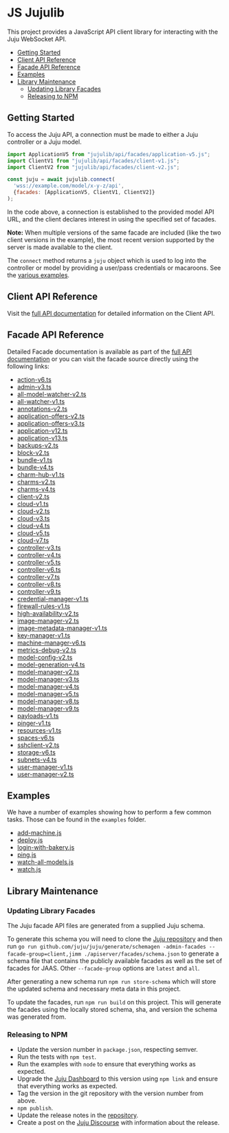 
<!--
  This file is automatically generated when building the project. Do not make
  changes to this file. Update the template templates/readme.ts instead.
-->

# JS Jujulib

This project provides a JavaScript API client library for interacting with the Juju
WebSocket API.

- [Getting Started](#getting-started)
- [Client API Reference](#client-api-reference)
- [Facade API Reference](#facade-api-reference)
- [Examples](#examples)
- [Library Maintenance](#library-maintenance)
  - [Updating Library Facades](#updating-library-facades)
  - [Releasing to NPM](#releasing-to-npm)

## Getting Started

To access the Juju API, a connection must be made to either a Juju
controller or a Juju model.

```javascript
import ApplicationV5 from "jujulib/api/facades/application-v5.js";
import ClientV1 from "jujulib/api/facades/client-v1.js";
import ClientV2 from "jujulib/api/facades/client-v2.js";

const juju = await jujulib.connect(
  'wss://example.com/model/x-y-z/api',
  {facades: [ApplicationV5, ClientV1, ClientV2]}
);
```

In the code above, a connection is established to the provided model API URL, and the client declares interest in using the specified set of facades.

**Note:** When multiple versions of the same facade are included (like the two client versions in the example), the most recent version supported by the server is made available to the client.

The `connect` method returns a `juju` object which is used to log into the controller or model by providing a user/pass credentials or macaroons. See the [various examples](#examples).

## Client API Reference

Visit the [full API documentation](https://juju.github.io/js-libjuju/) for detailed information on the Client API.

## Facade API Reference

Detailed Facade documentation is available as part of the [full API documentation](https://juju.github.io/js-libjuju/) or you can visit the facade source directly using the following links:

- [action-v6.ts](api/facades/action-v6.ts)
- [admin-v3.ts](api/facades/admin-v3.ts)
- [all-model-watcher-v2.ts](api/facades/all-model-watcher-v2.ts)
- [all-watcher-v1.ts](api/facades/all-watcher-v1.ts)
- [annotations-v2.ts](api/facades/annotations-v2.ts)
- [application-offers-v2.ts](api/facades/application-offers-v2.ts)
- [application-offers-v3.ts](api/facades/application-offers-v3.ts)
- [application-v12.ts](api/facades/application-v12.ts)
- [application-v13.ts](api/facades/application-v13.ts)
- [backups-v2.ts](api/facades/backups-v2.ts)
- [block-v2.ts](api/facades/block-v2.ts)
- [bundle-v1.ts](api/facades/bundle-v1.ts)
- [bundle-v4.ts](api/facades/bundle-v4.ts)
- [charm-hub-v1.ts](api/facades/charm-hub-v1.ts)
- [charms-v2.ts](api/facades/charms-v2.ts)
- [charms-v4.ts](api/facades/charms-v4.ts)
- [client-v2.ts](api/facades/client-v2.ts)
- [cloud-v1.ts](api/facades/cloud-v1.ts)
- [cloud-v2.ts](api/facades/cloud-v2.ts)
- [cloud-v3.ts](api/facades/cloud-v3.ts)
- [cloud-v4.ts](api/facades/cloud-v4.ts)
- [cloud-v5.ts](api/facades/cloud-v5.ts)
- [cloud-v7.ts](api/facades/cloud-v7.ts)
- [controller-v3.ts](api/facades/controller-v3.ts)
- [controller-v4.ts](api/facades/controller-v4.ts)
- [controller-v5.ts](api/facades/controller-v5.ts)
- [controller-v6.ts](api/facades/controller-v6.ts)
- [controller-v7.ts](api/facades/controller-v7.ts)
- [controller-v8.ts](api/facades/controller-v8.ts)
- [controller-v9.ts](api/facades/controller-v9.ts)
- [credential-manager-v1.ts](api/facades/credential-manager-v1.ts)
- [firewall-rules-v1.ts](api/facades/firewall-rules-v1.ts)
- [high-availability-v2.ts](api/facades/high-availability-v2.ts)
- [image-manager-v2.ts](api/facades/image-manager-v2.ts)
- [image-metadata-manager-v1.ts](api/facades/image-metadata-manager-v1.ts)
- [key-manager-v1.ts](api/facades/key-manager-v1.ts)
- [machine-manager-v6.ts](api/facades/machine-manager-v6.ts)
- [metrics-debug-v2.ts](api/facades/metrics-debug-v2.ts)
- [model-config-v2.ts](api/facades/model-config-v2.ts)
- [model-generation-v4.ts](api/facades/model-generation-v4.ts)
- [model-manager-v2.ts](api/facades/model-manager-v2.ts)
- [model-manager-v3.ts](api/facades/model-manager-v3.ts)
- [model-manager-v4.ts](api/facades/model-manager-v4.ts)
- [model-manager-v5.ts](api/facades/model-manager-v5.ts)
- [model-manager-v8.ts](api/facades/model-manager-v8.ts)
- [model-manager-v9.ts](api/facades/model-manager-v9.ts)
- [payloads-v1.ts](api/facades/payloads-v1.ts)
- [pinger-v1.ts](api/facades/pinger-v1.ts)
- [resources-v1.ts](api/facades/resources-v1.ts)
- [spaces-v6.ts](api/facades/spaces-v6.ts)
- [sshclient-v2.ts](api/facades/sshclient-v2.ts)
- [storage-v6.ts](api/facades/storage-v6.ts)
- [subnets-v4.ts](api/facades/subnets-v4.ts)
- [user-manager-v1.ts](api/facades/user-manager-v1.ts)
- [user-manager-v2.ts](api/facades/user-manager-v2.ts)

## Examples

We have a number of examples showing how to perform a few common tasks. Those can be found in the `examples` folder.

- [add-machine.js](examples/add-machine.js)
- [deploy.js](examples/deploy.js)
- [login-with-bakery.js](examples/login-with-bakery.js)
- [ping.js](examples/ping.js)
- [watch-all-models.js](examples/watch-all-models.js)
- [watch.js](examples/watch.js)

## Library Maintenance

### Updating Library Facades

The Juju facade API files are generated from a supplied Juju schema.

To generate this schema you will need to clone the [Juju repository](https://github.com/juju/juju/) and then run `go run github.com/juju/juju/generate/schemagen -admin-facades --facade-group=client,jimm ./apiserver/facades/schema.json` to generate a schema file that contains the publicly available facades as well as the set of facades for JAAS. Other `--facade-group` options are `latest` and `all`.

After generating a new schema run `npm run store-schema` which will store the updated schema and necessary meta data in this project.

To update the facades, run `npm run build` on this project. This will generate the facades using the locally stored schema, sha, and version the schema was generated from.

### Releasing to NPM

- Update the version number in `package.json`, respecting semver.
- Run the tests with `npm test`.
- Run the examples with `node` to ensure that everything works as expected.
- Upgrade the [Juju Dashboard](https://github.com/canonical-web-and-design/jaas-dashboard) to this version using `npm link` and ensure that everything works as expected.
- Tag the version in the git repository with the version number from above.
- `npm publish`.
- Update the release notes in the [repository](https://github.com/juju/js-libjuju/releases).
- Create a post on the [Juju Discourse](https://discourse.juju.is/) with information about the release.

